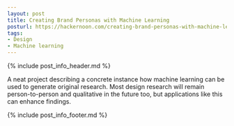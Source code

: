 ```yaml
---
layout: post
title: Creating Brand Personas with Machine Learning
posturl: https://hackernoon.com/creating-brand-personas-with-machine-learning-647d9314baaa
tags:
- Design
- Machine learning
---
```


{% include post_info_header.md %}

A neat project describing a concrete instance how machine learning can be used to generate original research. Most design research will remain person-to-person and qualitative in the future too, but applications like this can enhance findings.

<!--more-->{% include post_info_footer.md %}
